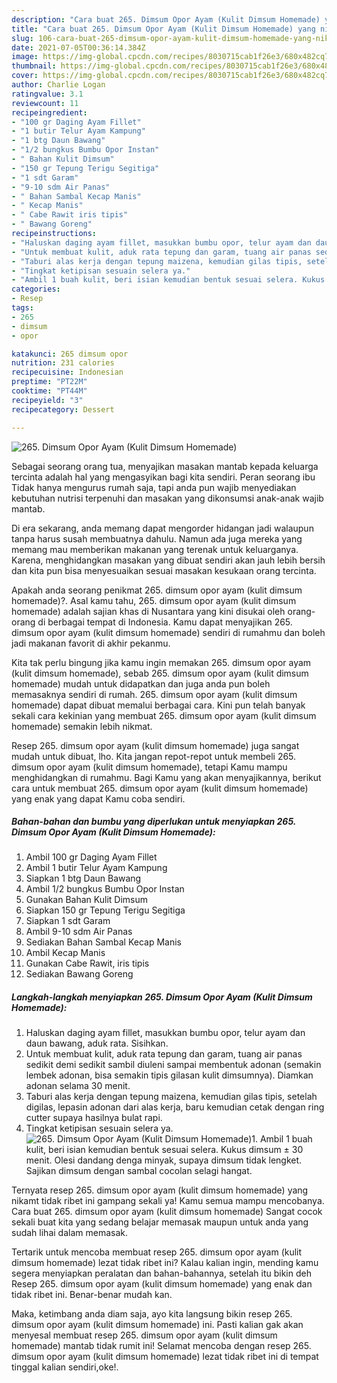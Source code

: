 ```yaml
---
description: "Cara buat 265. Dimsum Opor Ayam (Kulit Dimsum Homemade) yang nikmat dan Mudah Dibuat"
title: "Cara buat 265. Dimsum Opor Ayam (Kulit Dimsum Homemade) yang nikmat dan Mudah Dibuat"
slug: 106-cara-buat-265-dimsum-opor-ayam-kulit-dimsum-homemade-yang-nikmat-dan-mudah-dibuat
date: 2021-07-05T00:36:14.384Z
image: https://img-global.cpcdn.com/recipes/8030715cab1f26e3/680x482cq70/265-dimsum-opor-ayam-kulit-dimsum-homemade-foto-resep-utama.jpg
thumbnail: https://img-global.cpcdn.com/recipes/8030715cab1f26e3/680x482cq70/265-dimsum-opor-ayam-kulit-dimsum-homemade-foto-resep-utama.jpg
cover: https://img-global.cpcdn.com/recipes/8030715cab1f26e3/680x482cq70/265-dimsum-opor-ayam-kulit-dimsum-homemade-foto-resep-utama.jpg
author: Charlie Logan
ratingvalue: 3.1
reviewcount: 11
recipeingredient:
- "100 gr Daging Ayam Fillet"
- "1 butir Telur Ayam Kampung"
- "1 btg Daun Bawang"
- "1/2 bungkus Bumbu Opor Instan"
- " Bahan Kulit Dimsum"
- "150 gr Tepung Terigu Segitiga"
- "1 sdt Garam"
- "9-10 sdm Air Panas"
- " Bahan Sambal Kecap Manis"
- " Kecap Manis"
- " Cabe Rawit iris tipis"
- " Bawang Goreng"
recipeinstructions:
- "Haluskan daging ayam fillet, masukkan bumbu opor, telur ayam dan daun bawang, aduk rata. Sisihkan."
- "Untuk membuat kulit, aduk rata tepung dan garam, tuang air panas sedikit demi sedikit sambil diuleni sampai membentuk adonan (semakin lembek adonan, bisa semakin tipis gilasan kulit dimsumnya). Diamkan adonan selama 30 menit."
- "Taburi alas kerja dengan tepung maizena, kemudian gilas tipis, setelah digilas, lepasin adonan dari alas kerja, baru kemudian cetak dengan ring cutter supaya hasilnya bulat rapi."
- "Tingkat ketipisan sesuain selera ya."
- "Ambil 1 buah kulit, beri isian kemudian bentuk sesuai selera. Kukus dimsum ± 30 menit. Olesi dandang denga minyak, supaya dimsum tidak lengket. Sajikan dimsum dengan sambal cocolan selagi hangat."
categories:
- Resep
tags:
- 265
- dimsum
- opor

katakunci: 265 dimsum opor 
nutrition: 231 calories
recipecuisine: Indonesian
preptime: "PT22M"
cooktime: "PT44M"
recipeyield: "3"
recipecategory: Dessert

---
```



![265. Dimsum Opor Ayam (Kulit Dimsum Homemade)](https://img-global.cpcdn.com/recipes/8030715cab1f26e3/680x482cq70/265-dimsum-opor-ayam-kulit-dimsum-homemade-foto-resep-utama.jpg)

Sebagai seorang orang tua, menyajikan masakan mantab kepada keluarga tercinta adalah hal yang mengasyikan bagi kita sendiri. Peran seorang ibu Tidak hanya mengurus rumah saja, tapi anda pun wajib menyediakan kebutuhan nutrisi terpenuhi dan masakan yang dikonsumsi anak-anak wajib mantab.

Di era  sekarang, anda memang dapat mengorder hidangan jadi walaupun tanpa harus susah membuatnya dahulu. Namun ada juga mereka yang memang mau memberikan makanan yang terenak untuk keluarganya. Karena, menghidangkan masakan yang dibuat sendiri akan jauh lebih bersih dan kita pun bisa menyesuaikan sesuai masakan kesukaan orang tercinta. 



Apakah anda seorang penikmat 265. dimsum opor ayam (kulit dimsum homemade)?. Asal kamu tahu, 265. dimsum opor ayam (kulit dimsum homemade) adalah sajian khas di Nusantara yang kini disukai oleh orang-orang di berbagai tempat di Indonesia. Kamu dapat menyajikan 265. dimsum opor ayam (kulit dimsum homemade) sendiri di rumahmu dan boleh jadi makanan favorit di akhir pekanmu.

Kita tak perlu bingung jika kamu ingin memakan 265. dimsum opor ayam (kulit dimsum homemade), sebab 265. dimsum opor ayam (kulit dimsum homemade) mudah untuk didapatkan dan juga anda pun boleh memasaknya sendiri di rumah. 265. dimsum opor ayam (kulit dimsum homemade) dapat dibuat memalui berbagai cara. Kini pun telah banyak sekali cara kekinian yang membuat 265. dimsum opor ayam (kulit dimsum homemade) semakin lebih nikmat.

Resep 265. dimsum opor ayam (kulit dimsum homemade) juga sangat mudah untuk dibuat, lho. Kita jangan repot-repot untuk membeli 265. dimsum opor ayam (kulit dimsum homemade), tetapi Kamu mampu menghidangkan di rumahmu. Bagi Kamu yang akan menyajikannya, berikut cara untuk membuat 265. dimsum opor ayam (kulit dimsum homemade) yang enak yang dapat Kamu coba sendiri.

<!--inarticleads1-->

##### Bahan-bahan dan bumbu yang diperlukan untuk menyiapkan 265. Dimsum Opor Ayam (Kulit Dimsum Homemade):

1. Ambil 100 gr Daging Ayam Fillet
1. Ambil 1 butir Telur Ayam Kampung
1. Siapkan 1 btg Daun Bawang
1. Ambil 1/2 bungkus Bumbu Opor Instan
1. Gunakan  Bahan Kulit Dimsum
1. Siapkan 150 gr Tepung Terigu Segitiga
1. Siapkan 1 sdt Garam
1. Ambil 9-10 sdm Air Panas
1. Sediakan  Bahan Sambal Kecap Manis
1. Ambil  Kecap Manis
1. Gunakan  Cabe Rawit, iris tipis
1. Sediakan  Bawang Goreng




<!--inarticleads2-->

##### Langkah-langkah menyiapkan 265. Dimsum Opor Ayam (Kulit Dimsum Homemade):

1. Haluskan daging ayam fillet, masukkan bumbu opor, telur ayam dan daun bawang, aduk rata. Sisihkan.
1. Untuk membuat kulit, aduk rata tepung dan garam, tuang air panas sedikit demi sedikit sambil diuleni sampai membentuk adonan (semakin lembek adonan, bisa semakin tipis gilasan kulit dimsumnya). Diamkan adonan selama 30 menit.
1. Taburi alas kerja dengan tepung maizena, kemudian gilas tipis, setelah digilas, lepasin adonan dari alas kerja, baru kemudian cetak dengan ring cutter supaya hasilnya bulat rapi.
1. Tingkat ketipisan sesuain selera ya.
<img src="//assets-global.cpcdn.com/assets/icons/button_play-2c75c40dde080a61004c1f40b05d8f140eaff45d7e9e6481dc71c63d2e7c4909.png" alt="265. Dimsum Opor Ayam (Kulit Dimsum Homemade)">1. Ambil 1 buah kulit, beri isian kemudian bentuk sesuai selera. Kukus dimsum ± 30 menit. Olesi dandang denga minyak, supaya dimsum tidak lengket. Sajikan dimsum dengan sambal cocolan selagi hangat.




Ternyata resep 265. dimsum opor ayam (kulit dimsum homemade) yang nikamt tidak ribet ini gampang sekali ya! Kamu semua mampu mencobanya. Cara buat 265. dimsum opor ayam (kulit dimsum homemade) Sangat cocok sekali buat kita yang sedang belajar memasak maupun untuk anda yang sudah lihai dalam memasak.

Tertarik untuk mencoba membuat resep 265. dimsum opor ayam (kulit dimsum homemade) lezat tidak ribet ini? Kalau kalian ingin, mending kamu segera menyiapkan peralatan dan bahan-bahannya, setelah itu bikin deh Resep 265. dimsum opor ayam (kulit dimsum homemade) yang enak dan tidak ribet ini. Benar-benar mudah kan. 

Maka, ketimbang anda diam saja, ayo kita langsung bikin resep 265. dimsum opor ayam (kulit dimsum homemade) ini. Pasti kalian gak akan menyesal membuat resep 265. dimsum opor ayam (kulit dimsum homemade) mantab tidak rumit ini! Selamat mencoba dengan resep 265. dimsum opor ayam (kulit dimsum homemade) lezat tidak ribet ini di tempat tinggal kalian sendiri,oke!.


